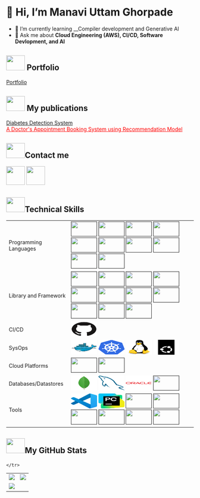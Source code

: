 # 👋 Hi, I’m Manavi Uttam Ghorpade 

- 🌱 I’m currently learning __Compiler development and Generative AI
- 💬 Ask me about __Cloud Engineering (AWS), CI/CD, Software Devlopment, and AI__


<!---
Manavi-ghorpade/Manavi-ghorpade is a ✨ special ✨ repository because its `README.md` (this file) appears on your GitHub profile.
You can click the Preview link to take a look at your changes.
--->


<h2> <img src="https://raw.githubusercontent.com/innng/innng/master/assets/kyubey.gif" width="50" height="40" /> Portfolio</h2>
<a  width="50" height="40" href="https://manavi-ghorpade-24.github.io/manavighorpade/" >Portfolio</a><br>
 

<h2><img src="https://raw.githubusercontent.com/innng/innng/master/assets/kyubey.gif" width="50" height="40" /> My publications</h2>

<a href="https://drive.google.com/file/d/1fXTJ9Tna1_NqO3hJ5v2nVvtSry0n99-k/view" >Diabetes Detection System</a><br>
<a href="https://www.ijcseonline.org/pdf_paper_view.php?paper_id=5280&11-IJCSE-08441.pdf%20" style="color: red;">A Doctor's Appointment Booking System using Recommendation Model</a>

<h2> <img src="https://raw.githubusercontent.com/innng/innng/master/assets/kyubey.gif" width="50" height="40" />Contact me </h2>
<a href="https://www.linkedin.com/in/manavi-ghorpade-31a0751a8/"><img src="https://www.vectorlogo.zone/logos/linkedin/linkedin-icon.svg" width="50" height="50"/></a>
<a href="https://www.instagram.com/manavi_ghorpade/"><img src="https://www.vectorlogo.zone/logos/instagram/instagram-icon.svg" width="50" height="50"/></a>

<h2> <img src="https://raw.githubusercontent.com/innng/innng/master/assets/kyubey.gif" width="50" height="40" />Technical Skills </h2>

<table>
    <tr>
        <td>Programming Languages</td>
        <td>
           <a href=""><img src="https://www.vectorlogo.zone/logos/python/python-horizontal.svg" width="70" height="40"/></a>
            <a href=""><img src="https://github.com/isocpp/logos/blob/master/cpp_logo.svg" width="70" height="40"/></a>
            <a href=""><img src="https://www.vectorlogo.zone/logos/w3_html5/w3_html5-ar21.svg" width="70" height="40"/></a>
            <a href=""><img src="https://www.vectorlogo.zone/logos/w3_css/w3_css-official.svg" width="70" height="40"/></a>
            <a href=""><img src="https://www.vectorlogo.zone/logos/java/java-horizontal.svg" width="70" height="40"/></a>
            <a href=""><img src="https://www.vectorlogo.zone/logos/javascript/javascript-ar21.svg" width="70" height="40"/></a>
            <a href=""><img src="https://www.vectorlogo.zone/logos/nodejs/nodejs-ar21.svg" width="70" height="40"/></a>
            <a href=""><img src="https://www.vectorlogo.zone/logos/reactjs/reactjs-ar21.svg" width="70" height="40"/></a>
            <a href=""><img src="https://www.vectorlogo.zone/logos/dartlang/dartlang-ar21.svg" width="70" height="40"/></a>
            <a href=""><img src="https://www.vectorlogo.zone/logos/typescriptlang/typescriptlang-ar21.svg" width="70" height="40"/></a>
        </td>
    </tr>
    <tr>
        <td>Library and Framework</td>
        <td>
            <a href=""><img src="https://www.vectorlogo.zone/logos/getbootstrap/getbootstrap-ar21.svg" width="70" height="40"/></a>
            <a href=""><img src="https://www.vectorlogo.zone/logos/usepanda/usepanda-ar21.svg" width="70" height="40"/></a>
            <a href=""><img src="https://www.vectorlogo.zone/logos/numpy/numpy-ar21.svg" width="70" height="40"/></a>
            <a href=""><img src="https://github.com/valohai/ml-logos/blob/master/scipy.svg" width="70" height="40"/></a>
            <a href=""><img src="https://upload.wikimedia.org/wikipedia/commons/0/01/Created_with_Matplotlib-logo.svg" width="70" height="40"/></a>
            <a href=""><img src="https://upload.wikimedia.org/wikipedia/commons/0/05/Scikit_learn_logo_small.svg" width="70" height="40"/></a>
            <a href=""><img src="https://www.vectorlogo.zone/logos/opencv/opencv-ar21.svg" width="70" height="40"/></a>
            <a href=""><img src="https://www.vectorlogo.zone/logos/expressjs/expressjs-ar21.svg" width="70" height="40"/></a>
            <a href=""><img src="https://www.vectorlogo.zone/logos/flutterio/flutterio-ar21.svg" width="70" height="40"/></a>
            <a href=""><img src="https://www.vectorlogo.zone/logos/djangoproject/djangoproject-ar21.svg" width="70" height="40"/></a>
            <a href=""><img src="https://www.vectorlogo.zone/logos/tensorflow/tensorflow-ar21.svg" width="70" height="40"/></a>
        </td>
    </tr>
    <tr>
        <td>CI/CD</td>
        <td>
            <a href=""><img src="https://github.com/devicons/devicon/blob/v2.13.0/icons/github/github-original.svg" width="70" height="40"/></a>
        </td>
    </tr>
    <tr>
        <td>SysOps</td>
        <td>
            <a href=""><img src="https://github.com/devicons/devicon/blob/v2.13.0/icons/docker/docker-original.svg" width="70" height="40"/></a>
            <a href=""><img src="https://github.com/devicons/devicon/blob/v2.13.0/icons/kubernetes/kubernetes-plain.svg" width="70" height="40"/></a>
            <a href=""><img src="https://github.com/devicons/devicon/blob/v2.13.0/icons/linux/linux-original.svg" width="70" height="40"/></a>
            <a href=""><img src="https://github.com/devicons/devicon/blob/v2.13.0/icons/ubuntu/ubuntu-plain.svg" width="70" height="40"/></a>
        </td>
    </tr>
    <tr>
        <td>Cloud Platforms</td>
        <td>
            <a href=""><img src="https://www.vectorlogo.zone/logos/amazon_aws/amazon_aws-ar21.svg" width="70" height="40"/></a>
            <a href=""><img src="https://www.vectorlogo.zone/logos/google_cloud/google_cloud-ar21.svg" width="70" height="40"/></a>
        </td>
    </tr>
    <tr>
        <td>Databases/Datastores</td>
        <td>
            <a href=""><img src="https://github.com/devicons/devicon/blob/v2.13.0/icons/mongodb/mongodb-original.svg" width="70" height="40"/></a>
            <a href=""><img src="https://github.com/devicons/devicon/blob/v2.13.0/icons/mysql/mysql-original.svg" width="70" height="40"/></a>
            <a href=""><img src="https://github.com/devicons/devicon/blob/v2.13.0/icons/oracle/oracle-original.svg" width="70" height="40"/></a>
            <a href=""><img src="https://www.vectorlogo.zone/logos/sqlite/sqlite-ar21.svg" width="70" height="40"/></a>
        </td>
    </tr>
    <tr>
        <td>Tools</td>
        <td>
            <a href=""><img src="https://github.com/devicons/devicon/blob/v2.13.0/icons/vscode/vscode-original.svg" width="70" height="40"/></a>
            <a href=""><img src="https://github.com/devicons/devicon/blob/v2.13.0/icons/pycharm/pycharm-original.svg" width="70" height="40"/></a>
            <a href=""><img src="https://www.vectorlogo.zone/logos/android/android-ar21.svg" width="70" height="40"/></a>
            <a href=""><img src="https://www.vectorlogo.zone/logos/jupyter/jupyter-ar21.svg" width="70" height="40"/></a>
            <a href=""><img src="https://www.vectorlogo.zone/logos/microsoft_powerbi/microsoft_powerbi-ar21.svg" width="70" height="40"/></a>
            <a href=""><img src="https://www.vectorlogo.zone/logos/vagrantup/vagrantup-ar21.svg" width="70" height="40"/></a>
            <a href=""><img src="https://www.vectorlogo.zone/logos/git-scm/git-scm-ar21.svg" width="70" height="40"/></a>
            <a href=""><img src="https://www.vectorlogo.zone/logos/gitlab/gitlab-ar21.svg" width="70" height="40"/></a>
            </a>
            <!-- <a href=""><img src="https://worldvectorlogo.com/download/sublime-text.svg"/></a> -->
        </td>
    </tr>
</table>

<h2> <img src="https://raw.githubusercontent.com/innng/innng/master/assets/kyubey.gif" width="50" height="40" />My GitHub Stats </h2>

<table>
    <tr>
        <td>
            <img src="https://github-readme-streak-stats.herokuapp.com/?user=Manavi-ghorpade-24"/>
        </td> 
       <td>
            <img src="https://github-readme-stats.vercel.app/api/top-langs/?username=Manavi-ghorpade-24&langs_count=10&layout=compact&hide=php,scss,gherkin,freemarker,xslt,tsql,ruby"/>
        </td>
    </tr>
    <tr>
        <td>
            <img src="https://github-readme-stats.vercel.app/api?username=Manavi-ghorpade-24&count_private=true&show_icons=true&theme=tokyonight"/>
        </td>
      
    </tr>
</table>
